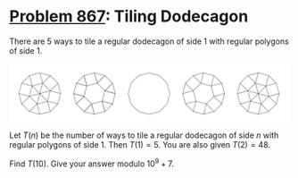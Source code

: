 [Problem 867](https://projecteuler.net/problem=867): Tiling Dodecagon
=====================================================================

There are 5 ways to tile a regular dodecagon of side 1 with regular polygons of
side 1.

<img src="Project%20Euler%20Problem%20867%20Image.jpg" alt="diagram">

Let $T(n)$ be the number of ways to tile a regular dodecagon of side $n$ with
regular polygons of side 1. Then $T(1) = 5$. You are also given $T(2) = 48$.

Find $T(10)$. Give your answer modulo $10^9 + 7$.
